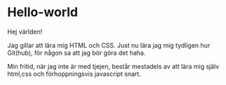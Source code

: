 # Hello-world

Hej världen!

Jag gillar att lära mig HTML och CSS. 
Just nu lära jag mig tydligen hur Git(hub), för någon sa att jag bör göra det haha.

Min fritid, när jag inte är med tjejen, består mestadels av att lära mig själv html,css och förhoppningsvis javascript snart. 
